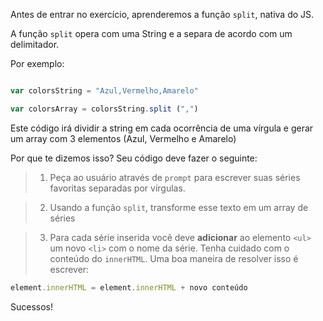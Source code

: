 Antes de entrar no exercício, aprenderemos a função `split`, nativa do JS.

A função `split` opera com uma String e a separa de acordo com um delimitador.

Por exemplo:

``` javascript

var colorsString = "Azul,Vermelho,Amarelo"

var colorsArray = colorsString.split (",")

```

Este código irá dividir a string em cada ocorrência de uma vírgula e gerar um array com 3 elementos (Azul, Vermelho e Amarelo)

Por que te dizemos isso? Seu código deve fazer o seguinte:

> 1. Peça ao usuário através de `prompt` para escrever suas séries favoritas separadas por vírgulas.

> 2. Usando a função `split`, transforme esse texto em um array de séries

> 3. Para cada série inserida você deve **adicionar** ao elemento `<ul>` um novo `<li>` com o nome da série. Tenha cuidado com o conteúdo do `innerHTML`. Uma boa maneira de resolver isso é escrever:

``` javascript
element.innerHTML = element.innerHTML + novo conteúdo
```

Sucessos!